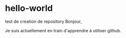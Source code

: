 # hello-world
test de creation de repository
Bonjour,

Je suis actuellement en train d'apprendre à utiliser github.
